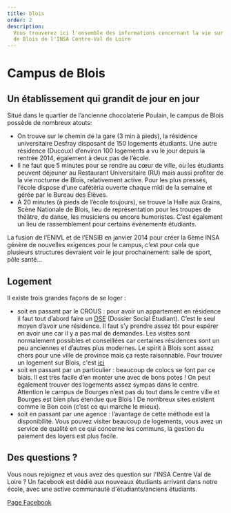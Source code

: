 ```yaml
---
title: blois
order: 2
description:
  Vous trouverez ici l'ensemble des informations concernant la vie sur le campus
  de Blois de l'INSA Centre-Val de Loire
---
```


# Campus de Blois

## Un établissement qui grandit de jour en jour

Situé dans le quartier de l’ancienne chocolaterie Poulain, le campus de Blois
possède de nombreux atouts:

- On trouve sur le chemin de la gare (3 min à pieds), la résidence universitaire
  Desfray disposant de 150 logements étudiants. Une autre résidence (Ducoux)
  d’environ 100 logements a vu le jour depuis la rentrée 2014, également à deux
  pas de l’école.
- Il ne faut que 5 minutes pour se rendre au cœur de ville, où les étudiants
  peuvent déjeuner au Restaurant Universitaire (RU) mais aussi profiter de la
  vie nocturne de Blois, relativement active. Pour les plus pressés, l’école
  dispose d’une cafétéria ouverte chaque midi de la semaine et gérée par le
  Bureau des Élèves.
- A 20 minutes (à pieds de l’école toujours), se trouve la Halle aux Grains,
  Scène Nationale de Blois, lieu de représentation pour les troupes de théâtre,
  de danse, les musiciens ou encore humoristes. C’est également un lieu de
  rassemblement pour certains évènements étudiants.

La fusion de l’ENIVL et de l’ENSIB en janvier 2014 pour créer la 6ème INSA
génère de nouvelles exigences pour le campus, c’est pour cela que plusieurs
structures devraient voir le jour prochainement: salle de sport, pôle santé…

## Logement

Il existe trois grandes façons de se loger :

- soit en passant par le CROUS : pour avoir un appartement en résidence il faut
  tout d’abord faire un [DSE](https://www.messervices.etudiant.gouv.fr/envole/)
  (Dossier Social Étudiant). C’est le seul moyen d’avoir une résidence. Il faut
  s’y prendre assez tôt pour espérer en avoir une car il y a pas mal de
  demandes. Les visites sont normalement possibles et conseillées car certaines
  résidences sont un peu anciennes et d’autres plus modernes. Le spirit à Blois
  sont assez chers pour une ville de province mais ça reste raisonnable. Pour
  trouver un logement sur Blois, c'est
  [ici](https://www.crous-orleans-tours.fr/service/antenne-crous-a-blois/https://trouverunlogement.lescrous.fr/)
- soit en passant par un particulier : beaucoup de colocs se font par ce biais.
  Il est très facile d’en monter une avec de bons potes ! On peut également
  trouver des logements assez sympas dans le centre. Attention le campus de
  Bourges n’est pas du tout dans le centre ville et Bourges est bien plus
  étendue que Blois ! De nombreux sites existent comme le Bon coin (c’est ce qui
  marche le mieux).
- soit en passant par une agence : l’avantage de cette méthode est la
  disponibilité. Vous pouvez visiter beaucoup de logements, vous avez un service
  de qualité en ce qui concerne les communs, la gestion du paiement des loyers
  est plus facile.



## Des questions ?

Vous nous rejoignez et vous avez des question sur l'INSA Centre Val de Loire ? Un facebook est dédié aux nouveaux étudiants arrivant dans notre école, avec une active communauté d'étudiants/anciens étudiants.

[Page Facebook](https://www.facebook.com/groups/265145218090890/)